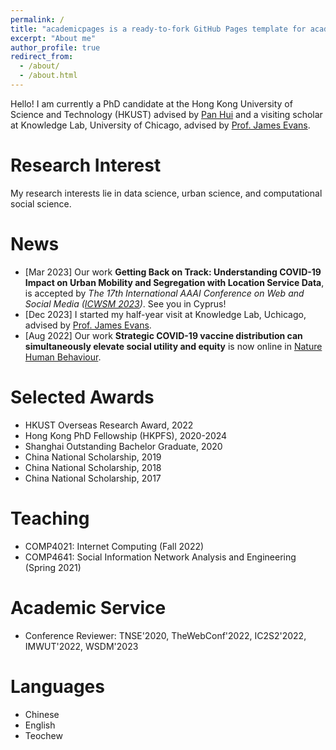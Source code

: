 ```yaml
---
permalink: /
title: "academicpages is a ready-to-fork GitHub Pages template for academic personal websites"
excerpt: "About me"
author_profile: true
redirect_from: 
  - /about/
  - /about.html
---
```


Hello! I am currently a PhD candidate at the Hong Kong University of Science and Technology (HKUST) advised by [Pan Hui](https://en.wikipedia.org/wiki/Pan_Hui) and a visiting scholar at Knowledge Lab, University of Chicago, advised by [Prof. James Evans](https://sociology.uchicago.edu/directory/james-evans). 

# Research Interest
My research interests lie in data science, urban science, and computational social science. 


# News
- [Mar 2023] Our work **Getting Back on Track: Understanding COVID-19 Impact on Urban Mobility and Segregation with Location Service Data**, is accepted by *The 17th International AAAI Conference on Web and Social Media ([ICWSM 2023](https://www.icwsm.org/2023/index.html/))*. See you in Cyprus!
- [Dec 2023] I started my half-year visit at Knowledge Lab, Uchicago, advised by [Prof. James Evans](https://sociology.uchicago.edu/directory/james-evans). 
- [Aug 2022] Our work **Strategic COVID-19 vaccine distribution can simultaneously elevate social utility and equity** is now online in [Nature Human Behaviour](https://www.nature.com/articles/s41562-022-01429-0).


# Selected Awards
- HKUST Overseas Research Award, 2022
- Hong Kong PhD Fellowship (HKPFS), 2020-2024
- Shanghai Outstanding Bachelor Graduate, 2020
- China National Scholarship, 2019
- China National Scholarship, 2018
- China National Scholarship, 2017


# Teaching
- COMP4021: Internet Computing (Fall 2022)
- COMP4641: Social Information Network Analysis and Engineering (Spring 2021)


# Academic Service
- Conference Reviewer: TNSE'2020, TheWebConf'2022, IC2S2'2022, IMWUT'2022, WSDM'2023


# Languages
- Chinese
- English
- Teochew


